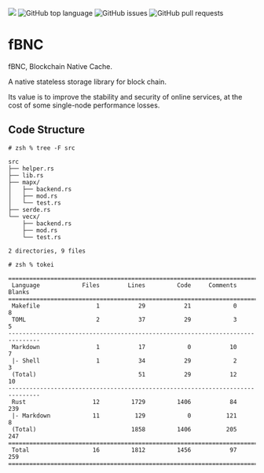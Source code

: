 ![](https://tokei.rs/b1/github/FindoraNetwork/fbnc)
![GitHub top language](https://img.shields.io/github/languages/top/FindoraNetwork/fbnc)
![GitHub issues](https://img.shields.io/github/issues-raw/FindoraNetwork/fbnc)
![GitHub pull requests](https://img.shields.io/github/issues-pr-raw/FindoraNetwork/fbnc)

# fBNC

fBNC, Blockchain Native Cache.

A native stateless storage library for block chain.

Its value is to improve the stability and security of online services, at the cost of some single-node performance losses.

## Code Structure

```shell
# zsh % tree -F src

src
├── helper.rs
├── lib.rs
├── mapx/
│   ├── backend.rs
│   ├── mod.rs
│   └── test.rs
├── serde.rs
└── vecx/
    ├── backend.rs
    ├── mod.rs
    └── test.rs

2 directories, 9 files
```

```shell
# zsh % tokei

===============================================================================
 Language            Files        Lines         Code     Comments       Blanks
===============================================================================
 Makefile                1           29           21            0            8
 TOML                    2           37           29            3            5
-------------------------------------------------------------------------------
 Markdown                1           17            0           10            7
 |- Shell                1           34           29            2            3
 (Total)                             51           29           12           10
-------------------------------------------------------------------------------
 Rust                   12         1729         1406           84          239
 |- Markdown            11          129            0          121            8
 (Total)                           1858         1406          205          247
===============================================================================
 Total                  16         1812         1456           97          259
===============================================================================
```

